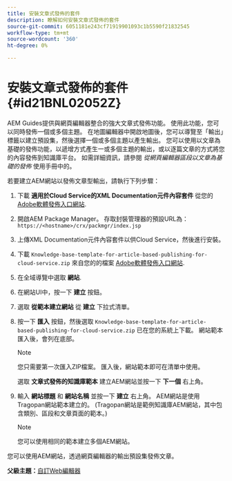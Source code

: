 ```yaml
---
title: 安裝文章式發佈的套件
description: 瞭解如何安裝文章式發佈的套件
source-git-commit: 6051181e243cf71919901093c1b5590f21832545
workflow-type: tm+mt
source-wordcount: '360'
ht-degree: 0%

---
```



# 安裝文章式發佈的套件 {#id21BNL02052Z}

AEM Guides提供與網頁編輯器整合的強大文章式發佈功能。 使用此功能，您可以同時發佈一個或多個主題。 在地圖編輯器中開啟地圖後，您可以導覽至「輸出」標籤以建立預設集，然後選擇一個或多個主題以產生輸出。 您可以使用以文章為基礎的發佈功能，以遞增方式產生一或多個主題的輸出，或以逐篇文章的方式將您的內容發佈到知識庫平台。 如需詳細資訊，請參閱 *從網頁編輯器區段以文章為基礎的發佈* 使用手冊中的。

若要建立AEM網站以發佈文章型輸出，請執行下列步驟：

1. 下載 **適用於Cloud Service的XML Documentation元件內容套件** 從您的 [Adobe軟體發佈入口網站](https://experience.adobe.com/#/downloads/content/software-distribution/en/general.html).
1. 開啟AEM Package Manager。 存取封裝管理器的預設URL為： `https://<hostname>/crx/packmgr/index.jsp`
1. 上傳XML Documentation元件內容套件以供Cloud Service，然後進行安裝。
1. 下載 `Knowledge-base-template-for-article-based-publishing-for-cloud-service.zip` 來自您的的檔案 [Adobe軟體發佈入口網站](https://experience.adobe.com/#/downloads/content/software-distribution/en/general.html).
1. 在全域導覽中選取 **網站**.
1. 在網站UI中，按一下 **建立** 按鈕。
1. 選取 **從範本建立網站** 從 **建立** 下拉式清單。
1. 按一下 **匯入** 按鈕，然後選取 `Knowledge-base-template-for-article-based-publishing-for-cloud-service.zip` 已在您的系統上下載。 網站範本匯入後，會列在底部。

   >[!NOTE]
   >
   > 您只需要第一次匯入ZIP檔案。 匯入後，網站範本即可在清單中使用。

   選取 **文章式發佈的知識庫範本** 建立AEM網站並按一下 **下一個** 右上角。

1. 輸入 **網站標題** 和 **網站名稱** 並按一下 **建立** 右上角。 AEM網站是使用Tragopan網站範本建立的。 \(Tragopan網站是範例知識庫AEM網站，其中包含類別、區段和文章頁面的範本。\)

   >[!NOTE]
   >
   > 您可以使用相同的範本建立多個AEM網站。


您可以使用AEM網站，透過網頁編輯器的輸出預設集發佈文章。

**父級主題：**[&#x200B;自訂Web編輯器](conf-web-editor.md)

